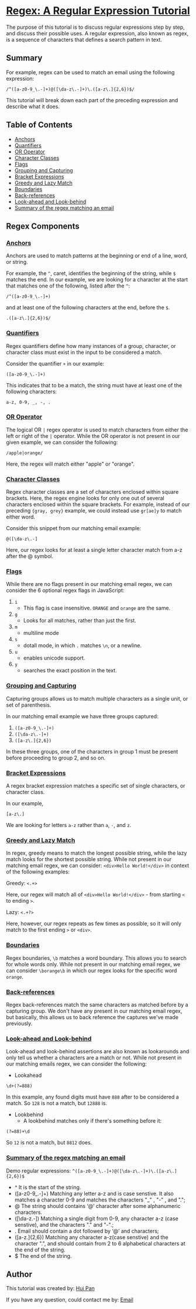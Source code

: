 # [Regex: A Regular Expression Tutorial](https://gist.github.com/HuiPan-Peter/39c6ed15cabad0038b4098ef1e22eb92)

The purpose of this tutorial is to discuss regular expressions step by step, and discuss their possible uses. A regular expression, also known as regex, is a sequence of characters that defines a search pattern in text.

## Summary

For example, regex can be used to match an email using the following expression:

`/^([a-z0-9_\.-]+)@([\da-z\.-]+)\.([a-z\.]{2,6})$/`

This tutorial will break down each part of the preceding expression and describe what it does.

## Table of Contents

- [Anchors](#anchors)
- [Quantifiers](#quantifiers)
- [OR Operator](#or-operator)
- [Character Classes](#character-classes)
- [Flags](#flags)
- [Grouping and Capturing](#grouping-and-capturing)
- [Bracket Expressions](#bracket-expressions)
- [Greedy and Lazy Match](#greedy-and-lazy-match)
- [Boundaries](#boundaries)
- [Back-references](#back-references)
- [Look-ahead and Look-behind](#look-ahead-and-look-behind)
- [Summary of the regex matching an email](#Demo-regex-summary)

## Regex Components

### [Anchors](#table-of-contents)

Anchors are used to match patterns at the beginning or end of a line, word, or string.

For example, the `^`, caret, identifies the beginning of the string, while `$` matches the end. In our example, we are looking for a character at the start that matches one of the following, listed after the `^`:

`/^([a-z0-9_\.-]+)`

and at least one of the following characters at the end, before the `$`.

`.([a-z\.]{2,6})$/`

### [Quantifiers](#table-of-contents)

Regex quantifiers define how many instances of a group, character, or character class must exist in the input to be considered a match.

Consider the quantifier `+` in our example:

`([a-z0-9_\.-]+)`

This indicates that to be a match, the string must have at least one of the following characters:

`a-z, 0-9, _, -, .`

### [OR Operator](#table-of-contents)

The logical OR `|` regex operator is used to match characters from either the left or right of the `|` operator. While the OR operator is not present in our given example, we can consider the following:

`/apple|orange/`

Here, the regex will match either "apple" or "orange".

### [Character Classes](#table-of-contents)

Regex character classes are a set of characters enclosed within square brackets. Here, the regex engine looks for only one out of several characters enclosed within the square brackets. For example, instead of our preceding `{gray, grey}` example, we could instead use `gr[ae]y` to match either word.

Consider this snippet from our matching email example:

`@([\da-z\.-]`

Here, our regex looks for at least a single letter character match from a-z after the @ symbol.

### [Flags](#table-of-contents)

While there are no flags present in our matching email regex, we can consider the 6 optional regex flags in JavaScript:

1. `i`
   - This flag is case insensitive. `ORANGE` and `orange` are the same.
2. `g`
   - Looks for all matches, rather than just the first.
3. `m`
   - multiline mode
4. `s`
   - dotall mode, in which `.` matches `\n`, or a newline.
5. `u`
   - enables unicode support.
6. `y`
   - searches the exact position in the text.

### [Grouping and Capturing](#table-of-contents)

Capturing groups allows us to match multiple characters as a single unit, or set of parenthesis.

In our matching email example we have three groups captured:

1. `([a-z0-9_\.-]+)`
2. `([\da-z\.-]+)`
3. `([a-z\.]{2,6})`

In these three groups, one of the characters in group 1 must be present before proceeding to group 2, and so on.

### [Bracket Expressions](#table-of-contents)

A regex bracket expression matches a specific set of single characters, or character class.

In our example,

`[a-z\.]`

We are looking for letters `a-z` rather than `a`, `-`, and `z`.

### [Greedy and Lazy Match](#table-of-contents)

In regex, greedy means to match the longest possible string, while the lazy match looks for the shortest possible string.
While not present in our matching email regex, we can consider: `<div>Hello World!</div>` in context of the following examples:

Greedy:
`<.+>`

Here, our regex will match all of `<div>Hello World!</div>` - from starting `<` to ending `>`.

Lazy:
`<.+?>`

Here, however, our regex repeats as few times as possible, so it will only match to the first ending `>` or `<div>`.

### [Boundaries](#table-of-contents)

Regex boundaries, `\b` matches a word boundary. This allows you to search for whole words only. While not present in our matching email regex, we can consider `\borange\b` in which our regex looks for the specific word `orange`.

### [Back-references](#table-of-contents)

Regex back-references match the same characters as matched before by a capturing group. We don't have any present in our matching email regex, but basically, this allows us to back reference the captures we've made previously.

### [Look-ahead and Look-behind](#table-of-contents)

Look-ahead and look-behind assertions are also known as lookarounds and only tell us whether a characters are a match or not. While not present in our matching emails regex, we can consider the following:

- Lookahead

`\d+(?=888)`

In this example, any found digits must have `888` after to be considered a match. So `128` is not a match, but `12888` is.

- Lookbehind
  - A lookbehind matches only if there's something before it:

`(?=88)+\d`

So `12` is not a match, but `8812` does.

### [Summary of the regex matching an email](#Demo-regex-summary)

Demo regular expressions: `^([a-z0-9_\.-]+)@([\da-z\.-]+)\.([a-z\.]{2,6})$`
- ^                It is the start of the string.
- ([a-z0-9_\.-]+)  Matching any letter a-z and is case senstive. It also matches a character 0-9 and matches the characters "_" , "-" , and ".";
- @                The string should contains ‘@’ character after some alphanumeric characters.
- ([\da-z\.-])     Matching a single digit from 0-9, any character a-z (case senstive), and the characters "." and "-".;
- \.               Email should contain a dot followed by ‘@’ and characters;
- ([a-z\.]{2,6})   Matching any character a-z(case senstive) and the character ".", and should contain from 2 to 6 alphabetical characters at the end of the string.
- $                The end of the string.

## Author

This tutorial was created by: <a href="https://github.com/HuiPan-Peter" target="_blank">Hui Pan</a>

If you have any question, could contact me by: <a href="mailto:guaranstone@gmail.com">Email</a>
